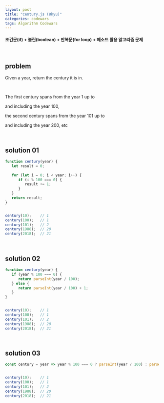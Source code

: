```yaml
---
layout: post
title: "century.js (8kyu)"
categories: codewars
tags: Algorithm Codewars
---
```


#### 조건문(if) + 불린(boolean) + 반복문(for loop) + 메소드 활용 알고리즘 문제

<br>

## problem

Given a year, return the century it is in.

<br>

The first century spans from the year 1 up to

and including the year 100,

the second century spans from the year 101 up to

and including the year 200, etc

<br>

## solution 01

```javascript
function century(year) {
   let result = 0;
   
   for (let i = 0; i < year; i++) {
      if (i % 100 === 0) {
         result += 1;
      }
   }
   return result;
}


century(10);	// 1
century(100);	// 1
century(101);	// 2
century(1988);	// 20
century(2018);	// 21
```

<br>

## solution 02

```javascript
function century(year) {
   if (year % 100 === 0) {
      return parseInt(year / 100);
   } else {
      return parseInt(year / 100) + 1;
   }
}


century(10);	// 1
century(100);	// 1
century(101);	// 2
century(1988);	// 20
century(2018);	// 21
```

<br>

## solution 03

```javascript
const century = year => year % 100 === 0 ? parseInt(year / 100) : parseInt(year / 100) + 1;


century(10);	// 1
century(100);	// 1
century(101);	// 2
century(1988);	// 20
century(2018);	// 21
```

